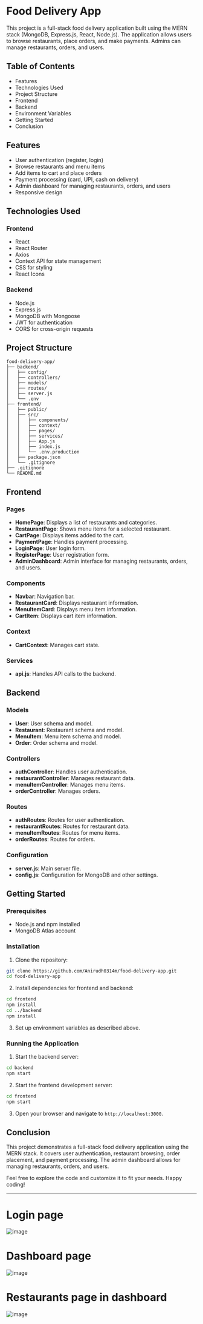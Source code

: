 # Food Delivery App

This project is a full-stack food delivery application built using the MERN stack (MongoDB, Express.js, React, Node.js). The application allows users to browse restaurants, place orders, and make payments. Admins can manage restaurants, orders, and users.

## Table of Contents

- Features
- Technologies Used
- Project Structure
- Frontend
- Backend
- Environment Variables
- Getting Started
- Conclusion

## Features

- User authentication (register, login)
- Browse restaurants and menu items
- Add items to cart and place orders
- Payment processing (card, UPI, cash on delivery)
- Admin dashboard for managing restaurants, orders, and users
- Responsive design

## Technologies Used

### Frontend

- React
- React Router
- Axios
- Context API for state management
- CSS for styling
- React Icons

### Backend

- Node.js
- Express.js
- MongoDB with Mongoose
- JWT for authentication
- CORS for cross-origin requests

## Project Structure

```
food-delivery-app/
├── backend/
│   ├── config/
│   ├── controllers/
│   ├── models/
│   ├── routes/
│   ├── server.js
│   └── .env
├── frontend/
│   ├── public/
│   ├── src/
│   │   ├── components/
│   │   ├── context/
│   │   ├── pages/
│   │   ├── services/
│   │   ├── App.js
│   │   ├── index.js
│   │   └── .env.production
│   ├── package.json
│   └── .gitignore
├── .gitignore
└── README.md
```

## Frontend

### Pages

- **HomePage**: Displays a list of restaurants and categories.
- **RestaurantPage**: Shows menu items for a selected restaurant.
- **CartPage**: Displays items added to the cart.
- **PaymentPage**: Handles payment processing.
- **LoginPage**: User login form.
- **RegisterPage**: User registration form.
- **AdminDashboard**: Admin interface for managing restaurants, orders, and users.

### Components

- **Navbar**: Navigation bar.
- **RestaurantCard**: Displays restaurant information.
- **MenuItemCard**: Displays menu item information.
- **CartItem**: Displays cart item information.

### Context

- **CartContext**: Manages cart state.

### Services

- **api.js**: Handles API calls to the backend.

## Backend

### Models

- **User**: User schema and model.
- **Restaurant**: Restaurant schema and model.
- **MenuItem**: Menu item schema and model.
- **Order**: Order schema and model.

### Controllers

- **authController**: Handles user authentication.
- **restaurantController**: Manages restaurant data.
- **menuItemController**: Manages menu items.
- **orderController**: Manages orders.

### Routes

- **authRoutes**: Routes for user authentication.
- **restaurantRoutes**: Routes for restaurant data.
- **menuItemRoutes**: Routes for menu items.
- **orderRoutes**: Routes for orders.

### Configuration

- **server.js**: Main server file.
- **config.js**: Configuration for MongoDB and other settings.



## Getting Started

### Prerequisites

- Node.js and npm installed
- MongoDB Atlas account

### Installation

1. Clone the repository:

```bash
git clone https://github.com/Anirudh0314m/food-delivery-app.git
cd food-delivery-app
```

2. Install dependencies for frontend and backend:

```bash
cd frontend
npm install
cd ../backend
npm install
```

3. Set up environment variables as described above.

### Running the Application

1. Start the backend server:

```bash
cd backend
npm start
```

2. Start the frontend development server:

```bash
cd frontend
npm start
```

3. Open your browser and navigate to `http://localhost:3000`.

## Conclusion

This project demonstrates a full-stack food delivery application using the MERN stack. It covers user authentication, restaurant browsing, order placement, and payment processing. The admin dashboard allows for managing restaurants, orders, and users.

Feel free to explore the code and customize it to fit your needs. Happy coding!



---


# Login page 
![image](https://github.com/user-attachments/assets/254078b2-e6d1-4628-9bf6-2c874f2c2a10)
# Dashboard page
![image](https://github.com/user-attachments/assets/f230ac3a-587d-42f8-96b7-ad3c797199a1)
# Restaurants page in dashboard
![image](https://github.com/user-attachments/assets/e1ce4f57-cadd-410a-b6b6-20efc3c19dd9)



